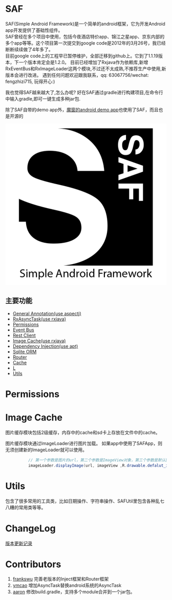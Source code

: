 SAF
===
SAF(Simple Android Framework)是一个简单的android框架，它为开发Android app开发提供了基础性组件。  
SAF曾经在多个项目中使用，包括今夜酒店特价app、锦江之星app、京东内部的多个app等等。这个项目第一次提交到google code是2012年的3月26号，我已经断断续续做了4年多了。  
目前google code上的工程早已暂停维护，全部迁移到github上。它到了1.1.19版本，下一个版本肯定会是1.2.0。
目前已经增加了Rxjava作为依赖库,新增RxEventBus和RxImageLoader这两个模块,不过还不太成熟,不推荐生产中使用,新版本会进行改进。
遇到任何问题欢迎跟我联系，qq: 63067756/wechat: fengzhizi715, 玩得开心:)

我也觉得SAF越来越大了,怎么办呢? 好在SAF通过gradle进行构建项目,在命令行中输入gradle,即可一键生成多种jar包.

除了SAF自带的demo app外，[魔窗的android demo app](https://github.com/magicwindow/mw-androidsdk-example)也使用了SAF，而且也是开源的

![](images/logo.png)

主要功能
-----------------------------------
* [General Annotation(use aspectj)](docs/general_annotation.md)
* [RxAsyncTask(use rxjava)](docs/rxasynctask.md)
* [Permissions](https://github.com/fengzhizi715/SAF#permissions)
* [Event Bus](docs/event_bus.md)
* [Rest Client](docs/rest_client.md)
* [Image Cache(use rxjava)](https://github.com/fengzhizi715/SAF#image-cache)
* [Dependency Injection(use apt)](docs/dependency_injection.md)
* [Sqlite ORM](docs/sqlite_orm.md)
* [Router](docs/router.md)
* [Cache](docs/cache.md)
* [L](https://github.com/fengzhizi715/SAF#l)
* [Utils](https://github.com/fengzhizi715/SAF#utils)


Permissions
===


Image Cache
===
图片缓存模块包括2级缓存，内存中的cache和sd卡上存放在文件中的cache。

图片缓存模块通过ImageLoader进行图片加载。 如果app中使用了SAFApp，则无须创建新的ImageLoader就可以使用。     
```Java
          // 第一个参数是图片的url，第二个参数是ImageView对象，第三个参数是默认图片
          imageLoader.displayImage(url, imageView ,R.drawable.defalut_icon);
```


Utils
===
包含了很多常用的工具类，比如日期操作、字符串操作、SAFUtil里包含各种乱七八糟的常用类等等。

ChangeLog
===
[版本更新记录](CHANGELOG.md)


Contributors
===
1. [frankswu](https://github.com/frankswu) 完善老版本的Inject框架和Router框架
2. [ymcao](https://github.com/ymcao) 增加AsyncTask替换android系统的AsyncTask
3. [aaron](https://github.com/snailflying) 修改build.gradle，支持多个module合并到一个jar包。
